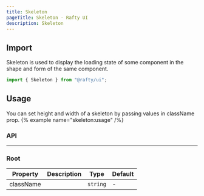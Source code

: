 ```yaml
---
title: Skeleton
pageTitle: Skeleton - Rafty UI
description: Skeleton
---
```


## Import

Skeleton is used to display the loading state of some component in the shape and form of the same component.

```jsx
import { Skeleton } from "@rafty/ui";
```

## Usage

You can set height and width of a skeleton by passing values in className prop.
{% example name="skeleton:usage" /%}

### API

---

### Root

| Property  | Description | Type     | Default |
| --------- | ----------- | -------- | ------- |
| className |             | `string` | -       |
